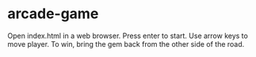arcade-game
===============================

Open index.html in a web browser. Press enter to start.
Use arrow keys to move player.
To win, bring the gem back from the other side of the road.
